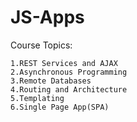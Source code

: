 # JS-Apps
Course Topics:

    1.REST Services and AJAX
    2.Asynchronous Programming
    3.Remote Databases
    4.Routing and Architecture
    5.Templating
    6.Single Page App(SPA)
